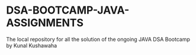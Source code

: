 # DSA-BOOTCAMP-JAVA-ASSIGNMENTS
The local repository for all the solution of the ongoing JAVA DSA Bootcamp by Kunal Kushawaha
